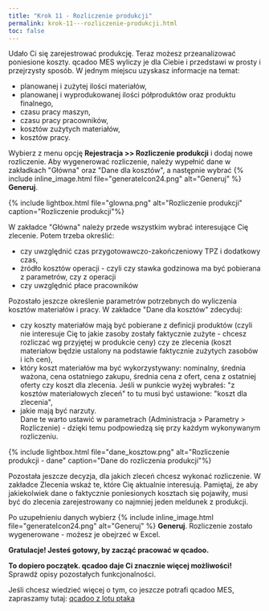 ```yaml
---
title: "Krok 11 - Rozliczenie produkcji"
permalink: krok-11---rozliczenie-produkcji.html
toc: false
---
```

Udało Ci się zarejestrować produkcję. Teraz możesz przeanalizować poniesione koszty. qcadoo MES wyliczy je dla Ciebie i przedstawi w prosty i przejrzysty sposób. W jednym miejscu uzyskasz informacje na temat:

- planowanej i zużytej ilości materiałów,
- planowanej i wyprodukowanej ilości półproduktów oraz produktu finalnego,
- czasu pracy maszyn,
- czasu pracy pracowników,
- kosztów zużytych materiałów,
- kosztów pracy.

Wybierz z menu opcję **Rejestracja >> Rozliczenie produkcji** i dodaj nowe rozliczenie. Aby wygenerować rozliczenie, należy wypełnić dane w zakładkach "Główna" oraz "Dane dla kosztów", a następnie wybrać  {% include inline_image.html file="generateIcon24.png" alt="Generuj" %} **Generuj**.

{% include lightbox.html file="glowna.png" alt="Rozliczenie produkcji" caption="Rozliczenie produkcji"%}

W zakładce "Główna" należy przede wszystkim wybrać interesujące Cię zlecenie. Potem trzeba określić:  

- czy uwzględnić czas przygotowawczo-zakończeniowy TPZ i dodatkowy czas,
- żródło kosztów operacji - czyli czy stawka godzinowa ma być pobierana z parametrów, czy z operacji
- czy uwzględnić płace pracowników
  
Pozostało jeszcze określenie parametrów potrzebnych do wyliczenia kosztów materiałów i pracy. W zakładce "Dane dla kosztów" zdecyduj:  

- czy koszty materiałów mają być pobierane z definicji produktów (czyli nie interesuje Cię to jakie zasoby zostały faktycznie zużyte - chcesz rozliczać wg przyjętej w produkcie ceny) czy ze zlecenia (koszt materiałow będzie ustalony na podstawie faktycznie zużytych zasobów i ich cen),
- który koszt materiałów ma być wykorzystywany: nominalny, średnia ważona, cena ostatniego zakupu, średnia cena z ofert, cena z ostatniej oferty czy koszt dla zlecenia. Jeśli w punkcie wyżej wybrałeś: "z kosztów materiałowych zleceń" to tu musi być ustawione: "koszt dla zlecenia",
- jakie mają być narzuty.  
Dane te warto ustawić w parametrach (Administracja > Parametry > Rozliczenie) - dzięki temu podpowiedzą się przy każdym wykonywanym rozliczeniu.

{% include lightbox.html file="dane_kosztow.png" alt="Rozliczenie produkcji - dane" caption="Dane do rozliczenia produkcji"%}

Pozostała jeszcze decyzja, dla jakich zleceń chcesz wykonać rozliczenie. W zakładce Zlecenia wskaż te, które Cię aktualnie interesują. Pamiętaj, że aby jakiekolwiek dane o faktycznie poniesionych kosztach się pojawiły, musi być do zlecenia zarejestrowany co najmniej jeden meldunek z produkcji.

Po uzupełnieniu danych wybierz {% include inline_image.html file="generateIcon24.png" alt="Generuj" %} **Generuj**. Rozliczenie zostało wygenerowane - możesz je obejrzeć w Excel.

**Gratulacje! Jesteś gotowy, by zacząć pracować w qcadoo.**

**To dopiero początek. qcadoo daje Ci znacznie więcej możliwości!** Sprawdź opisy pozostałych funkcjonalności.

Jeśli chcesz wiedzieć więcej o tym, co jeszcze potrafi qcadoo MES, zapraszamy tutaj: [qcadoo z lotu ptaka](http://qcadoo.com/pl/cechy/qcadoo-z-lotu-ptaka.html)
